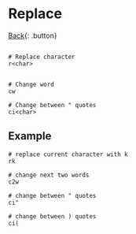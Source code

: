 # Replace

[Back](../index.md#vim){: .button}

```

# Replace character
r<char>


# Change word
cw

# Change between " quotes
ci<char>
```

## Example 

```
# replace current character with k
rk

# change next two words
c2w

# change between " quotes
ci"

# change between ) quotes
ci(
```
